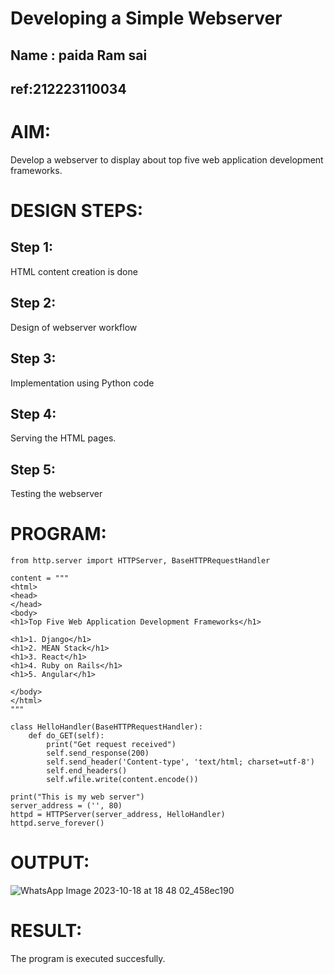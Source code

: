 # Developing a Simple Webserver
## Name : paida Ram sai
## ref:212223110034
# AIM:

Develop a webserver to display about top five web application development frameworks.

# DESIGN STEPS:

## Step 1:

HTML content creation is done

## Step 2:

Design of webserver workflow

## Step 3:

Implementation using Python code

## Step 4:

Serving the HTML pages.

## Step 5:

Testing the webserver
# PROGRAM:

```
from http.server import HTTPServer, BaseHTTPRequestHandler

content = """
<html>
<head>
</head>
<body>
<h1>Top Five Web Application Development Frameworks</h1>

<h1>1. Django</h1>
<h1>2. MEAN Stack</h1>
<h1>3. React</h1>
<h1>4. Ruby on Rails</h1>
<h1>5. Angular</h1>

</body>
</html>
"""

class HelloHandler(BaseHTTPRequestHandler):
    def do_GET(self):
        print("Get request received")
        self.send_response(200)
        self.send_header('Content-type', 'text/html; charset=utf-8')
        self.end_headers()
        self.wfile.write(content.encode())

print("This is my web server")
server_address = ('', 80)
httpd = HTTPServer(server_address, HelloHandler)
httpd.serve_forever()
```


# OUTPUT:
![WhatsApp Image 2023-10-18 at 18 48 02_458ec190](https://github.com/Ajayreddy-2006/Web_server/assets/145742508/c85961b8-9541-4de6-acb0-031df5980ade)
# RESULT:

The program is executed succesfully.

